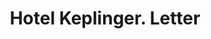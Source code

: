 ---
doi: 10.7916/D8D238RR
date_other: '1896'
date_other_textual: '1896'
form: correspondence
genre:
- Letters (correspondence)
name:
- Hotel Keplinger
object_in_context_url: https://biggert.cul.columbia.edu/items/view/ave_biggert_01236
subject_hierarchical_geographic:
- Alliance, Ohio, United States
subject_name:
- Hotel Keplinger
title: Hotel Keplinger. Letter
sort_title: Hotel Keplinger. Letter
call_number: ave_biggert_01236
coordinates:
- 40.913333333333334,-81.10805555555555
pid: ave_biggert_01236
identifiers: ave_biggert_01236
canvas_id: ldpd:396499
permalink: "/items/ave_biggert_01236/"
layout: iiif-image-page
---